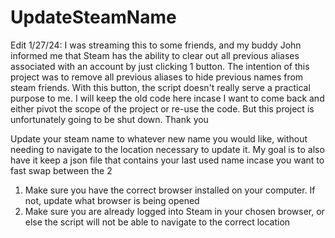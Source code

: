 # UpdateSteamName
Edit 1/27/24: I was streaming this to some friends, and my buddy John informed me that Steam has the ability to clear out all previous aliases associated with an account by just clicking 1 button. The intention of this project was to remove all previous aliases to hide previous names from steam friends. With this button, the script doesn't really serve a practical purpose to me. I will keep the old code here incase I want to come back and either pivot the scope of the project or re-use the code. But this project is unfortunately going to be shut down. Thank you

Update your steam name to whatever new name you would like, without needing to navigate to the location necessary to update it. My goal is to also have it keep a json file that contains your last used name incase you want to fast swap between the 2

1. Make sure you have the correct browser installed on your computer. If not, update what browser is being opened
2. Make sure you are already logged into Steam in your chosen browser, or else the script will not be able to navigate to the correct location

